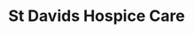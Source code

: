 ---
title: "St Davids Hospice Care"
url: /blackwood/st-davids-hospice-care/
shop: Gebrauchtwaren
---